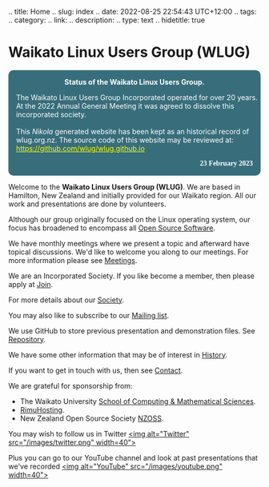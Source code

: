 .. title: Home
.. slug: index
.. date: 2022-08-25 22:54:43 UTC+12:00
.. tags: 
.. category: 
.. link: 
.. description: 
.. type: text
.. hidetitle: true

<!---
Draft Website completed: 2022-Aug-29 Ian Stewart
Updated: 2023-03-07 Added status of Society having been dissolved. Ian Stewart
-->

# Waikato Linux Users Group (WLUG)

<!--Add http to announce Status of WLUG. Ian 2023-03-07: Use colours #386e7b white. warning gives red border -->
<div class="warning" style='padding:0.1em; background-color:#386e7b; color:white; border-radius: 10px;'>
<span>
<p style='margin-top:1em; text-align:center'>
<b>Status of the Waikato Linux Users Group.</b></p>
<p style='margin-left:1em;'>
The Waikato Linux Users Group Incorporated operated for over 20 years. At the 2022 Annual General Meeting it was agreed to dissolve this incorporated society.<br><br>
This <i>Nikola</i> generated website has been kept as an historical record of wlug.org.nz. The source code of this website may be reviewed at: <a href="https://github.com/wlug/wlug.github.io" target="_blank" style="color: yellow">https://github.com/wlug/wlug.github.io</a>  
</p>
<p style='margin-bottom:1em; margin-right:1em; text-align:right; font-family:Georgia'> <b>23 February 2023</b> 
</p></span>
</div>

Welcome to the **Waikato Linux Users Group (WLUG)**. We are based in Hamilton, New Zealand and initially provided for our Waikato region. All our work and presentations are done by volunteers.

Although our group originally focused on the Linux operating system, our focus has broadened to encompass all [Open Source Software](https://en.wikipedia.org/wiki/Open-source_software).

We have monthly meetings where we present a topic and afterward have topical discussions. We'd like to welcome you along to our meetings. For more information please see [Meetings](/meeting/).

We are an Incorporated Society. If you like become a member, then please apply at [Join](/join/).

For more details about our [Society](/society/).

You may also like to subscribe to our [Mailing list](/mail/).

We use GitHub to store previous presentation and demonstration files. See [Repository](/repository/).

We have some other information that may be of interest in [History](/history/).

If you want to get in touch with us, then see [Contact](/contact/).

We are grateful for sponsorship from:

* The Waikato University [School of Computing & Mathematical Sciences](https://www.cms.waikato.ac.nz/).
* [RimuHosting](https://rimuhosting.com/).
* New Zealand Open Source Society [NZOSS](https://nzoss.nz/).

You may wish to follow us in Twitter
<a href="https://twitter.com/WaikatoLUG"><img alt="Twitter" src="/images/twitter.png" width=40"></a>
<!--- Note: html can also have Height. E.g. width=40 height=40 -->
 
Plus you can go to our YouTube channel and look at past presentations that we've recorded
<a href="https://www.youtube.com/channel/UCf5L8RezX7TqDdI2uZjbe-Q"><img alt="YouTube" src="/images/youtube.png" width=40"></a>


